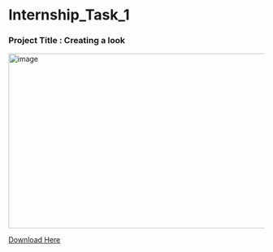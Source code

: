 # Internship_Task_1

### Project Title : Creating a look
<img width="743" height="344" alt="image" src="https://github.com/user-attachments/assets/79c4041a-7655-4005-ab81-2e4f91c287ce" />










[Download Here](https://greenlightplanet.looker.com/looks/25103)
